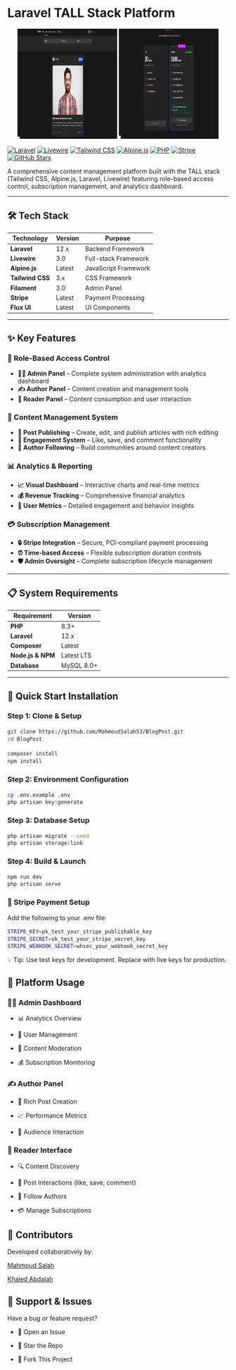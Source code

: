 # Laravel TALL Stack Platform

<p align="center">
  <img src="public/assets/images/photo1.png" alt="Banner1" width="45%" height="250">
  <img src="public/assets/images/photo2.png" alt="Banner2" width="45%" height="250">
</p>


[![Laravel](https://img.shields.io/badge/Laravel-12.x-ff2d20?logo=laravel&logoColor=white)](https://laravel.com)
[![Livewire](https://img.shields.io/badge/Livewire-3.x-purple?logo=laravel&logoColor=white)](https://livewire.laravel.com)
[![Tailwind CSS](https://img.shields.io/badge/TailwindCSS-3.x-06b6d4?logo=tailwindcss&logoColor=white)](https://tailwindcss.com)
[![Alpine.js](https://img.shields.io/badge/Alpine.js-latest-8bc0d0?logo=alpine.js&logoColor=white)](https://alpinejs.dev)
[![PHP](https://img.shields.io/badge/PHP-8.3%2B-777bb4?logo=php&logoColor=white)](https://www.php.net)
[![Stripe](https://img.shields.io/badge/Stripe-Integrated-635bff?logo=stripe&logoColor=white)](https://stripe.com)
[![GitHub Stars](https://img.shields.io/github/stars/MahmoudSalah53/BlogPost?style=social)](https://github.com/MahmoudSalah53/BlogPost/stargazers)

A comprehensive content management platform built with the TALL stack (Tailwind CSS, Alpine.js, Laravel, Livewire) featuring role-based access control, subscription management, and analytics dashboard.

---

## 🛠️ Tech Stack

| Technology     | Version | Purpose                    |
|----------------|---------|----------------------------|
| **Laravel**    | 12.x    | Backend Framework          |
| **Livewire**   | 3.0     | Full-stack Framework       |
| **Alpine.js**  | Latest  | JavaScript Framework       |
| **Tailwind CSS** | 3.x   | CSS Framework              |
| **Filament**   | 3.0     | Admin Panel                |
| **Stripe**     | Latest  | Payment Processing         |
| **Flux UI**    | Latest  | UI Components              |

---

## ✨ Key Features

### 🔐 Role-Based Access Control
- **👨‍💼 Admin Panel** – Complete system administration with analytics dashboard
- **✍️ Author Panel** – Content creation and management tools
- **👥 Reader Panel** – Content consumption and user interaction

### 📝 Content Management System
- **📄 Post Publishing** – Create, edit, and publish articles with rich editing
- **💬 Engagement System** – Like, save, and comment functionality
- **👤 Author Following** – Build communities around content creators

### 📊 Analytics & Reporting
- **📈 Visual Dashboard** – Interactive charts and real-time metrics
- **💰 Revenue Tracking** – Comprehensive financial analytics
- **👥 User Metrics** – Detailed engagement and behavior insights

### 💳 Subscription Management
- **🔒 Stripe Integration** – Secure, PCI-compliant payment processing
- **⏰ Time-based Access** – Flexible subscription duration controls
- **🛡️ Admin Oversight** – Complete subscription lifecycle management

---

## 📋 System Requirements

| Requirement        | Version   |
|--------------------|-----------|
| **PHP**            | 8.3+      |
| **Laravel**        | 12.x      |
| **Composer**       | Latest    |
| **Node.js & NPM**  | Latest LTS|
| **Database**       | MySQL 8.0+|

---

## 🚀 Quick Start Installation

### Step 1: Clone & Setup
```bash
git clone https://github.com/MahmoudSalah53/BlogPost.git
cd BlogPost

composer install
npm install
```


### Step 2: Environment Configuration
```bash
cp .env.example .env
php artisan key:generate
```


### Step 3: Database Setup
```bash
php artisan migrate --seed
php artisan storage:link
```


### Step 4: Build & Launch
```bash
npm run dev
php artisan serve
```


### 🔧 Stripe Payment Setup
Add the following to your .env file:
```bash
STRIPE_KEY=pk_test_your_stripe_publishable_key
STRIPE_SECRET=sk_test_your_stripe_secret_key
STRIPE_WEBHOOK_SECRET=whsec_your_webhook_secret_key
```




💡 Tip: Use test keys for development. Replace with live keys for production.


## 📱 Platform Usage
### 👨‍💼 Admin Dashboard
- 📊 Analytics Overview

- 👥 User Management

- 📝 Content Moderation

- 💰 Subscription Monitoring

### ✍️ Author Panel
- 📝 Rich Post Creation

- 📈 Performance Metrics

- 👥 Audience Interaction

### 👥 Reader Interface
- 🔍 Content Discovery

- 💬 Post Interactions (like, save, comment)

- 👤 Follow Authors

- 💳 Manage Subscriptions

## 👥 Contributors
Developed collaboratively by:

[Mahmoud Salah](https://github.com/MahmoudSalah53)

[Khaled Abdalah](https://github.com/khaledAbdalah)

## 🐛 Support & Issues
Have a bug or feature request?

- 🐞 Open an Issue

- 🌟 Star the Repo

- 🍴 Fork This Project

